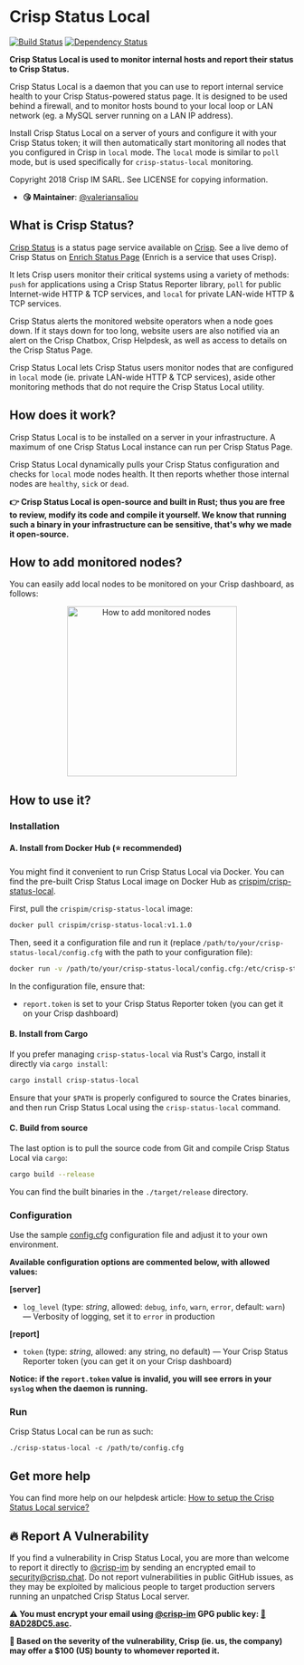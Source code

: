 Crisp Status Local
==================

[![Build Status](https://travis-ci.org/crisp-im/crisp-status-local.svg?branch=master)](https://travis-ci.org/crisp-im/crisp-status-local) [![Dependency Status](https://deps.rs/repo/github/crisp-im/crisp-status-local/status.svg)](https://deps.rs/repo/github/crisp-im/crisp-status-local)

**Crisp Status Local is used to monitor internal hosts and report their status to Crisp Status.**

Crisp Status Local is a daemon that you can use to report internal service health to your Crisp Status-powered status page. It is designed to be used behind a firewall, and to monitor hosts bound to your local loop or LAN network (eg. a MySQL server running on a LAN IP address).

Install Crisp Status Local on a server of yours and configure it with your Crisp Status token; it will then automatically start monitoring all nodes that you configured in Crisp in `local` mode. The `local` mode is similar to `poll` mode, but is used specifically for `crisp-status-local` monitoring.

Copyright 2018 Crisp IM SARL. See LICENSE for copying information.

* **😘 Maintainer**: [@valeriansaliou](https://github.com/valeriansaliou)

## What is Crisp Status?

[Crisp Status](https://crisp.chat/en/status/) is a status page service available on [Crisp](https://crisp.chat/en/). See a live demo of Crisp Status on [Enrich Status Page](https://status.enrichdata.com/) (Enrich is a service that uses Crisp).

It lets Crisp users monitor their critical systems using a variety of methods: `push` for applications using a Crisp Status Reporter library, `poll` for public Internet-wide HTTP & TCP services, and `local` for private LAN-wide HTTP & TCP services.

Crisp Status alerts the monitored website operators when a node goes down. If it stays down for too long, website users are also notified via an alert on the Crisp Chatbox, Crisp Helpdesk, as well as access to details on the Crisp Status Page.

Crisp Status Local lets Crisp Status users monitor nodes that are configured in `local` mode (ie. private LAN-wide HTTP & TCP services), aside other monitoring methods that do not require the Crisp Status Local utility.

## How does it work?

Crisp Status Local is to be installed on a server in your infrastructure. A maximum of one Crisp Status Local instance can run per Crisp Status Page.

Crisp Status Local dynamically pulls your Crisp Status configuration and checks for `local` mode nodes health. It then reports whether those internal nodes are `healthy`, `sick` or `dead`.

**👉 Crisp Status Local is open-source and built in Rust; thus you are free to review, modify its code and compile it yourself. We know that running such a binary in your infrastructure can be sensitive, that's why we made it open-source.**

## How to add monitored nodes?

You can easily add local nodes to be monitored on your Crisp dashboard, as follows:

<p align="center">
  <img height="300" src="https://crisp-im.github.io/crisp-status-local/images/setup.gif" alt="How to add monitored nodes">
</p>

## How to use it?

### Installation

#### A. Install from Docker Hub (⭐️ recommended)

You might find it convenient to run Crisp Status Local via Docker. You can find the pre-built Crisp Status Local image on Docker Hub as [crispim/crisp-status-local](https://hub.docker.com/r/crispim/crisp-status-local/).

First, pull the `crispim/crisp-status-local` image:

```bash
docker pull crispim/crisp-status-local:v1.1.0
```

Then, seed it a configuration file and run it (replace `/path/to/your/crisp-status-local/config.cfg` with the path to your configuration file):

```bash
docker run -v /path/to/your/crisp-status-local/config.cfg:/etc/crisp-status-local.cfg crispim/crisp-status-local:v1.1.0
```

In the configuration file, ensure that:

* `report.token` is set to your Crisp Status Reporter token (you can get it on your Crisp dashboard)

#### B. Install from Cargo

If you prefer managing `crisp-status-local` via Rust's Cargo, install it directly via `cargo install`:

```bash
cargo install crisp-status-local
```

Ensure that your `$PATH` is properly configured to source the Crates binaries, and then run Crisp Status Local using the `crisp-status-local` command.

#### C. Build from source

The last option is to pull the source code from Git and compile Crisp Status Local via `cargo`:

```bash
cargo build --release
```

You can find the built binaries in the `./target/release` directory.

### Configuration

Use the sample [config.cfg](https://github.com/crisp-im/crisp-status-local/blob/master/config.cfg) configuration file and adjust it to your own environment.

**Available configuration options are commented below, with allowed values:**

**[server]**

* `log_level` (type: _string_, allowed: `debug`, `info`, `warn`, `error`, default: `warn`) — Verbosity of logging, set it to `error` in production

**[report]**

* `token` (type: _string_, allowed: any string, no default) — Your Crisp Status Reporter token (you can get it on your Crisp dashboard)

**Notice: if the `report.token` value is invalid, you will see errors in your `syslog` when the daemon is running.**

### Run

Crisp Status Local can be run as such:

`./crisp-status-local -c /path/to/config.cfg`

## Get more help

You can find more help on our helpdesk article: [How to setup the Crisp Status Local service?](https://help.crisp.chat/en/article/1vbyqkt/)

## :fire: Report A Vulnerability

If you find a vulnerability in Crisp Status Local, you are more than welcome to report it directly to [@crisp-im](https://github.com/crisp-im) by sending an encrypted email to [security@crisp.chat](mailto:security@crisp.chat). Do not report vulnerabilities in public GitHub issues, as they may be exploited by malicious people to target production servers running an unpatched Crisp Status Local server.

**:warning: You must encrypt your email using [@crisp-im](https://github.com/crisp-im) GPG public key: [:key:8AD28DC5.asc](https://docs.crisp.chat/assets/keys/8AD28DC5.asc).**

**:gift: Based on the severity of the vulnerability, Crisp (ie. us, the company) may offer a $100 (US) bounty to whomever reported it.**

